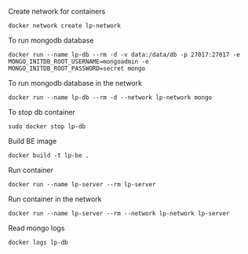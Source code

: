 Create network for containers

`docker network create lp-network`

To run mongodb database

`docker run --name lp-db --rm -d -v data:/data/db -p 27017:27017 -e MONGO_INITDB_ROOT_USERNAME=mongoadmin -e MONGO_INITDB_ROOT_PASSWORD=secret mongo`

To run mongodb database in the network

`docker run --name lp-db --rm -d --network lp-network mongo`

To stop db container

`sudo docker stop lp-db`

Build BE image

`docker build -t lp-be .`

Run container

`docker run --name lp-server --rm lp-server`

Run container in the network

`docker run --name lp-server --rm --network lp-network lp-server`

Read mongo logs

`docker logs lp-db`
